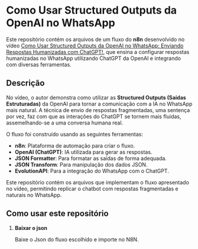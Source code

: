 # Como Usar Structured Outputs da OpenAI no WhatsApp

Este repositório contém os arquivos de um fluxo do **n8n** desenvolvido no vídeo [Como Usar Structured Outputs da OpenAI no WhatsApp: Enviando Respostas Humanizadas com ChatGPT!](https://youtu.be/v4yHme-OQ-c), que ensina a configurar respostas humanizadas no WhatsApp utilizando ChatGPT da OpenAI e integrando com diversas ferramentas.

## Descrição

No vídeo, o autor demonstra como utilizar as **Structured Outputs (Saídas Estruturadas)** da OpenAI para tornar a comunicação com a IA no WhatsApp mais natural. A técnica de envio de respostas fragmentadas, uma sentença por vez, faz com que as interações do ChatGPT se tornem mais fluidas, assemelhando-se a uma conversa humana real.

O fluxo foi construído usando as seguintes ferramentas:
- **n8n**: Plataforma de automação para criar o fluxo.
- **OpenAI (ChatGPT)**: IA utilizada para gerar as respostas.
- **JSON Formatter**: Para formatar as saídas de forma adequada.
- **JSON Transform**: Para manipulação dos dados JSON.
- **EvolutionAPI**: Para a integração do WhatsApp com o ChatGPT.

Este repositório contém os arquivos que implementam o fluxo apresentado no vídeo, permitindo replicar o chatbot com respostas fragmentadas e naturais no WhatsApp.

## Como usar este repositório

1. **Baixar o json**
   
   Baixe o Json do fluxo escolhido e importe no N8N.

